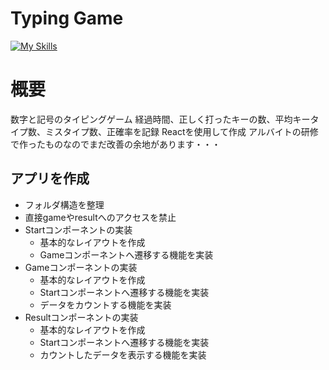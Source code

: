 # Typing Game

[![My Skills](https://skillicons.dev/icons?i=js,react,yarn,css,vscode)](https://skillicons.dev)

# 概要
数字と記号のタイピングゲーム
経過時間、正しく打ったキーの数、平均キータイプ数、ミスタイプ数、正確率を記録
Reactを使用して作成
アルバイトの研修で作ったものなのでまだ改善の余地があります・・・

## アプリを作成
- フォルダ構造を整理
- 直接gameやresultへのアクセスを禁止
- Startコンポーネントの実装
    - 基本的なレイアウトを作成
    - Gameコンポーネントへ遷移する機能を実装
- Gameコンポーネントの実装
    - 基本的なレイアウトを作成
    - Startコンポーネントへ遷移する機能を実装
    - データをカウントする機能を実装
- Resultコンポーネントの実装
    - 基本的なレイアウトを作成
    - Startコンポーネントへ遷移する機能を実装
    - カウントしたデータを表示する機能を実装